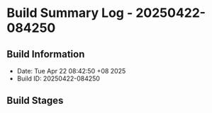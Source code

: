 # Build Summary Log - 20250422-084250

## Build Information
- Date: Tue Apr 22 08:42:50 +08 2025
- Build ID: 20250422-084250

## Build Stages

